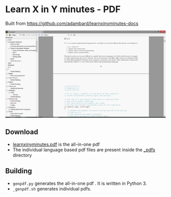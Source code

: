 # Learn X in Y minutes - PDF

Built from https://github.com/adambard/learnxinyminutes-docs

![Screenshot](screenshot.png)


## Download

* [learnxinyminutes.pdf](https://github.com/aviaryan/learnxinyminutes-pdf/raw/master/learnxinyminutes.pdf) is the all-in-one pdf
* The individual language based pdf files are present inside the [_pdfs](_pdfs) directory


## Building

* `genpdf.py` generates the all-in-one pdf . It is written in Python 3.
* `_genpdf.sh` generates individual pdfs.